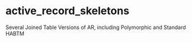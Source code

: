 # active_record_skeletons
Several Joined Table Versions of AR, including Polymorphic and Standard HABTM
